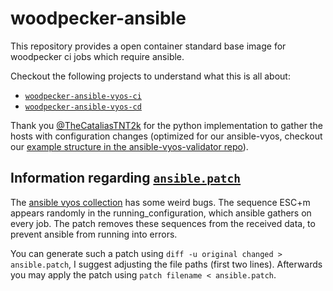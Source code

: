 # woodpecker-ansible

This repository provides a open container standard base image for woodpecker ci jobs which require ansible.

Checkout the following projects to understand what this is all about:

- [`woodpecker-ansible-vyos-ci`](https://github.com/secshellnet/woodpecker-ansible-vyos-ci)
- [`woodpecker-ansible-vyos-cd`](https://github.com/secshellnet/woodpecker-ansible-vyos-cd)

Thank you [@TheCataliasTNT2k](https://github.com/thecataliastnt2k) for the python implementation to gather the hosts with configuration changes (optimized for our ansible-vyos, checkout our [example structure in the ansible-vyos-validator repo](https://github.com/secshellnet/ansible-vyos-validator/tree/main/example)).

## Information regarding [`ansible.patch`](./ansible.patch)
The [ansible vyos collection](https://docs.ansible.com/ansible/latest/collections/vyos/vyos/index.html) has some weird bugs. The sequence ESC+m appears randomly in the running_configuration, which ansible gathers on every job. The patch removes these sequences from the received data, to prevent ansible from running into errors.

You can generate such a patch using `diff -u original changed > ansible.patch`, I suggest adjusting the file paths (first two lines). Afterwards you may apply the patch using `patch filename < ansible.patch`.
